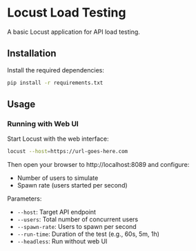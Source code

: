 # Locust Load Testing

A basic Locust application for API load testing.

## Installation

Install the required dependencies:

```bash
pip install -r requirements.txt
```

## Usage

### Running with Web UI

Start Locust with the web interface:

```bash
locust --host=https://url-goes-here.com
```

Then open your browser to http://localhost:8089 and configure:
- Number of users to simulate
- Spawn rate (users started per second)

Parameters:
- `--host`: Target API endpoint
- `--users`: Total number of concurrent users
- `--spawn-rate`: Users to spawn per second
- `--run-time`: Duration of the test (e.g., 60s, 5m, 1h)
- `--headless`: Run without web UI